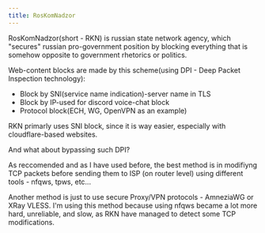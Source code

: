 ```yaml
---
title: RosKomNadzor
---
```



RosKomNadzor(short - RKN) is russian state network agency, which "secures" russian pro-government position by blocking everything that is somehow opposite to government rhetorics or politics.

Web-content blocks are made by this scheme(using DPI - Deep Packet Inspection technology):
- Block by SNI(service name indication)-server name in TLS
- Block by IP-used for discord voice-chat block
- Protocol block(ECH, WG, OpenVPN as an example)

RKN primarly uses SNI block, since it is way easier, especially with cloudflare-based websites.

And what about bypassing such DPI?

As reccomended and as I have used before, the best method is in modifiyng TCP packets before sending them to ISP (on router level) using different tools - nfqws, tpws, etc...

Another method is just to use secure Proxy/VPN protocols - AmneziaWG or XRay VLESS. I'm using this method because using nfqws became a lot more hard, unreliable, and slow, as RKN have managed to detect some TCP modifications.
